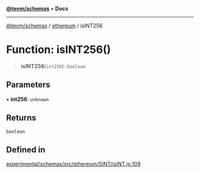 [**@tevm/schemas**](../../README.md) • **Docs**

***

[@tevm/schemas](../../modules.md) / [ethereum](../README.md) / isINT256

# Function: isINT256()

> **isINT256**(`int256`): `boolean`

## Parameters

• **int256**: `unknown`

## Returns

`boolean`

## Defined in

[experimental/schemas/src/ethereum/SINT/isINT.js:109](https://github.com/qbzzt/tevm-monorepo/blob/main/experimental/schemas/src/ethereum/SINT/isINT.js#L109)
